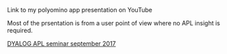 Link to my polyomino app presentation on YouTube 

Most of the prsentation is from a user point of view where no APL insight is required.

[DYALOG APL seminar september 2017](https://youtu.be/_dfpoOIazhE)
